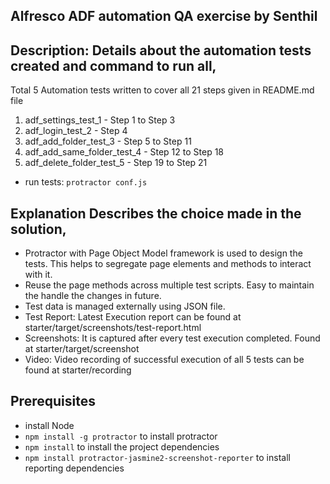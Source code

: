 ## Alfresco ADF automation QA exercise by Senthil

## Description: Details about the automation tests created and command to run all, 

Total 5 Automation tests written to cover all 21 steps given in README.md file

1. adf_settings_test_1 - Step 1 to Step 3
2. adf_login_test_2 - Step 4
3. adf_add_folder_test_3 - Step 5 to Step 11
4. adf_add_same_folder_test_4 - Step 12 to Step 18
5. adf_delete_folder_test_5 - Step 19 to Step 21

- run tests: `protractor conf.js`

## Explanation Describes the choice made in the solution, 

* Protractor with Page Object Model  framework is used to design the tests. This helps to segregate page elements and methods to interact with it.
* Reuse the page methods across multiple test scripts. Easy to maintain the handle the changes in future.
* Test data is managed externally using JSON file. 
* Test Report: Latest Execution report can be found at starter/target/screenshots/test-report.html
* Screenshots: It is captured after every test execution completed. Found at starter/target/screenshot
* Video: Video recording of successful execution of all 5 tests can be found at starter/recording

## Prerequisites

- install Node 
- `npm install -g protractor` to install protractor
- `npm install` to install the project dependencies
- `npm install protractor-jasmine2-screenshot-reporter` to install reporting dependencies